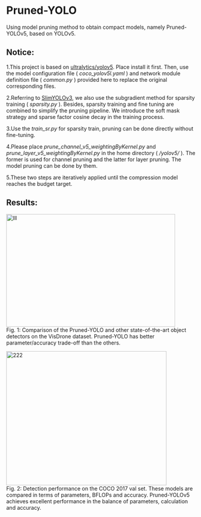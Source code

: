 # Pruned-YOLO
Using model pruning method to obtain compact models, namely Pruned-YOLOv5, based on YOLOv5.

## Notice:

1.This project is based on [ultralytics/yolov5](https://github.com/ultralytics/yolov5). Place install it first. Then, use the model configuration file ( *coco_yolov5l.yaml* ) and network module definition file ( *common.py* ) provided here to replace the original corresponding files.

2.Referring to [SlimYOLOv3](https://github.com/PengyiZhang/SlimYOLOv3), we also use the subgradient method for sparsity training ( *sparsity.py* ). Besides, sparsity training and fine tuning are combined to simplify the pruning pipeline. We introduce the soft mask strategy and sparse factor cosine decay in the training process.

3.Use the *train_sr.py* for sparsity train, pruning can be done directly without fine-tuning.

4.Please place *prune_channel_v5_weightingByKernel.py* and *prune_layer_v5_weightingByKernel.py* in the home directory ( */yolov5/* ). The former is used for channel pruning and the latter for layer pruning. The model pruning can be done by them.

5.These two steps are iteratively applied until the compression model reaches the budget target.


## Results:

<img src="https://github.com/jiachengjiacheng/Pruned-YOLO/blob/main/results/results_VisDrone2018_valset.png" width="450" height="300" alt="lll"/><br/>
Fig. 1: Comparison of the Pruned-YOLO and other state-of-the-art object detectors on the VisDrone dataset. Pruned-YOLO has better parameter/accuracy trade-off than the others.

<img src="https://github.com/jiachengjiacheng/Pruned-YOLO/blob/main/results/results_coco2017_valset.JPG" width="427" height="357" alt="222"/><br/>
Fig. 2: Detection performance on the COCO 2017 val set. These models are compared in terms of parameters, BFLOPs and accuracy. Pruned-YOLOv5 achieves excellent performance in
the balance of parameters, calculation and accuracy.
